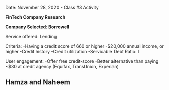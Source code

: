 Date: November 28, 2020 - Class #3 Activity

**FinTech Company Research**

**Company Selected**: **Borrowell**

Service offered: Lending 

Criteria:
-Having a credit score of 660 or higher
-$20,000 annual income, or higher
-Credit history
-Credit utilization
-Servicable Debt Ratio: I

User engagement: 
-Offer free credit-score
-Better alternative than paying ~$30 at credit agency (Equifax, TransUnion, Experian)


Hamza and Naheem
--
